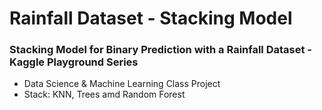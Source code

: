 # Rainfall Dataset - Stacking Model
### Stacking Model for Binary Prediction with a Rainfall Dataset - Kaggle Playground Series
- Data Science & Machine Learning Class Project
- Stack: KNN, Trees amd Random Forest
